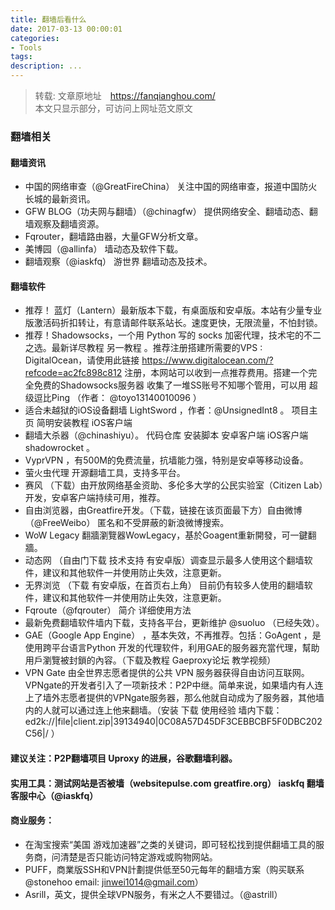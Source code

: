 ```yaml
---
title: 翻墙后看什么
date: 2017-03-13 00:00:01
categories:
- Tools
tags:
description: ...
---
```


> 转载: 文章原地址　https://fanqianghou.com/  
> 本文只显示部分，可访问上网址范文原文

### 翻墙相关
#### 翻墙资讯
  * 中国的网络审查（@GreatFireChina）  关注中国的网络审查，报道中国防火长城的最新资讯。
  * GFW BLOG（功夫网与翻墙）（@chinagfw） 提供网络安全、翻墙动态、翻墙观察及翻墙资源。
  * Fqrouter，翻墙路由器，大量GFW分析文章。
  * 美博园（@allinfa）  墙动态及软件下载。
  * 翻墙观察（@iaskfq）    游世界 翻墙动态及技术。
  
#### 翻墙软件
  * 推荐！ 蓝灯（Lantern）最新版本下载，有桌面版和安卓版。本站有少量专业版激活码折扣转让，有意请邮件联系站长。速度更快，无限流量，不怕封锁。
  * 推荐！Shadowsocks，一个用 Python 写的 socks 加密代理，技术宅的不二之选。最新详尽教程 另一教程 。推荐注册搭建所需要的VPS : DigitalOcean，请使用此链接 https://www.digitalocean.com/?refcode=ac2fc898c812 注册，本网站可以收到一点推荐费用。搭建一个完全免费的Shadowsocks服务器 收集了一堆SS账号不知哪个管用，可以用 超级逗比Ping （作者： @toyo13140010096 ）
  * 适合未越狱的iOS设备翻墙 LightSword ，作者：@UnsignedInt8 。  项目主页 简明安装教程  iOS客户端
  * 翻墙大杀器（@chinashiyu）。 代码仓库  安装脚本  安卓客户端  iOS客户端 shadowrocket 。
  * VyprVPN ，有500M的免费流量，抗墙能力强，特别是安卓等移动设备。
  * 萤火虫代理 开源翻墙工具，支持多平台。
  * 赛风 （下载）由开放网络基金资助、多伦多大学的公民实验室（Citizen Lab）开发，安卓客户端持续可用，推荐。
  * 自由浏览器，由Greatfire开发。（下载，链接在该页面最下方）自由微博（@FreeWeibo） 匿名和不受屏蔽的新浪微博搜索。
  * WoW Legacy 翻牆瀏覽器WowLegacy，基於Goagent重新開發，可一鍵翻牆。
  * 动态网 （自由门下载 技术支持 有安卓版）调查显示最多人使用这个翻墙软件，建议和其他软件一并使用防止失效，注意更新。
  * 无界浏览 （下载  有安卓版，在首页右上角） 目前仍有较多人使用的翻墙软件，建议和其他软件一并使用防止失效，注意更新。
  * Fqroute（@fqrouter）  简介 详细使用方法
  * 最新免费翻墙软件墙内下载，支持各平台，更新维护 @suoluo （已经失效）。
  * GAE（Google App Engine） ，基本失效，不再推荐。包括：GoAgent ，是使用跨平台语言Python 开发的代理软件，利用GAE的服务器充當代理，幫助用戶瀏覽被封鎖的內容。（下载及教程  Gaeproxy论坛 教学视频）
  * VPN Gate  由全世界志愿者提供的公共 VPN 服务器获得自由访问互联网。VPNgate的开发者引入了一项新技术：P2P中继。简单来说，如果墙内有人连上了墙外志愿者提供的VPNgate服务器，那么他就自动成为了服务器，其他墙内的人就可以通过连上他来翻墙。（安装 下载 使用经验 墙内下载： ed2k://|file|client.zip|39134940|0C08A57D45DF3CEBBCBF5F0DBC202C56|/  ）

#### 建议关注：P2P翻墙项目 Uproxy 的进展，谷歌翻墙利器。

#### 实用工具：测试网站是否被墙（websitepulse.com  greatfire.org）  iaskfq 翻墙客服中心（@iaskfq）

#### 商业服务：
  * 在淘宝搜索“美国 游戏加速器”之类的关键词，即可轻松找到提供翻墙工具的服务商，问清楚是否只能访问特定游戏或购物网站。
  * PUFF，商業版SSH和VPN計劃提供低至50元每年的翻墙方案（购买联系 @stonehoo email: jinwei1014@gmail.com）
  * Asrill，英文，提供全球VPN服务，有米之人不要错过。（@astrill）
